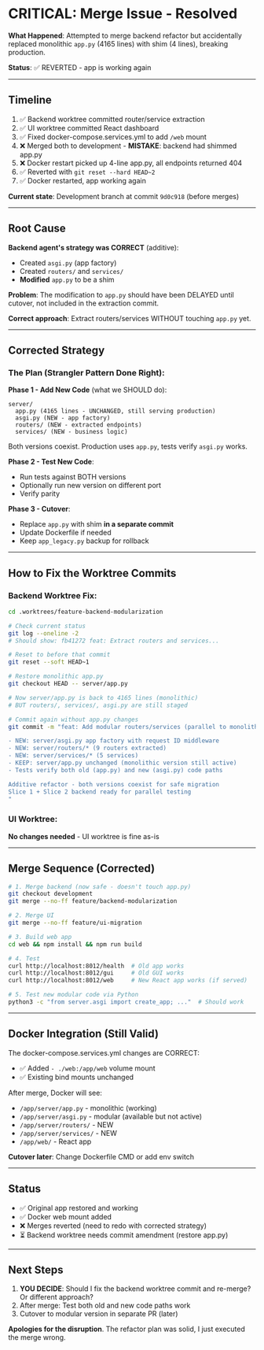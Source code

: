 # CRITICAL: Merge Issue - Resolved

**What Happened**: Attempted to merge backend refactor but accidentally replaced monolithic `app.py` (4165 lines) with shim (4 lines), breaking production.

**Status**: ✅ REVERTED - app is working again

---

## Timeline

1. ✅ Backend worktree committed router/service extraction
2. ✅ UI worktree committed React dashboard
3. ✅ Fixed docker-compose.services.yml to add `/web` mount
4. ❌ Merged both to development - **MISTAKE**: backend had shimmed app.py
5. ❌ Docker restart picked up 4-line app.py, all endpoints returned 404
6. ✅ Reverted with `git reset --hard HEAD~2`
7. ✅ Docker restarted, app working again

**Current state**: Development branch at commit `9d0c918` (before merges)

---

## Root Cause

**Backend agent's strategy was CORRECT** (additive):
- Created `asgi.py` (app factory)
- Created `routers/` and `services/`
- **Modified** `app.py` to be a shim

**Problem**: The modification to `app.py` should have been DELAYED until cutover, not included in the extraction commit.

**Correct approach**: Extract routers/services WITHOUT touching `app.py` yet.

---

## Corrected Strategy

### The Plan (Strangler Pattern Done Right):

**Phase 1 - Add New Code** (what we SHOULD do):
```
server/
  app.py (4165 lines - UNCHANGED, still serving production)
  asgi.py (NEW - app factory)
  routers/ (NEW - extracted endpoints)
  services/ (NEW - business logic)
```

Both versions coexist. Production uses `app.py`, tests verify `asgi.py` works.

**Phase 2 - Test New Code**:
- Run tests against BOTH versions
- Optionally run new version on different port
- Verify parity

**Phase 3 - Cutover**:
- Replace `app.py` with shim **in a separate commit**
- Update Dockerfile if needed
- Keep `app_legacy.py` backup for rollback

---

## How to Fix the Worktree Commits

### Backend Worktree Fix:

```bash
cd .worktrees/feature-backend-modularization

# Check current status
git log --oneline -2
# Should show: fb41272 feat: Extract routers and services...

# Reset to before that commit
git reset --soft HEAD~1

# Restore monolithic app.py
git checkout HEAD -- server/app.py

# Now server/app.py is back to 4165 lines (monolithic)
# BUT routers/, services/, asgi.py are still staged

# Commit again without app.py changes
git commit -m "feat: Add modular routers/services (parallel to monolithic app)

- NEW: server/asgi.py app factory with request ID middleware
- NEW: server/routers/* (9 routers extracted)
- NEW: server/services/* (5 services)
- KEEP: server/app.py unchanged (monolithic version still active)
- Tests verify both old (app.py) and new (asgi.py) code paths

Additive refactor - both versions coexist for safe migration
Slice 1 + Slice 2 backend ready for parallel testing
"
```

### UI Worktree:
**No changes needed** - UI worktree is fine as-is

---

## Merge Sequence (Corrected)

```bash
# 1. Merge backend (now safe - doesn't touch app.py)
git checkout development
git merge --no-ff feature/backend-modularization

# 2. Merge UI
git merge --no-ff feature/ui-migration

# 3. Build web app
cd web && npm install && npm run build

# 4. Test
curl http://localhost:8012/health  # Old app works
curl http://localhost:8012/gui     # Old GUI works
curl http://localhost:8012/web     # New React app works (if served)

# 5. Test new modular code via Python
python3 -c "from server.asgi import create_app; ..."  # Should work
```

---

## Docker Integration (Still Valid)

The docker-compose.services.yml changes are CORRECT:
- ✅ Added `- ./web:/app/web` volume mount
- ✅ Existing bind mounts unchanged

After merge, Docker will see:
- `/app/server/app.py` - monolithic (working)
- `/app/server/asgi.py` - modular (available but not active)
- `/app/server/routers/` - NEW
- `/app/server/services/` - NEW
- `/app/web/` - React app

**Cutover later**: Change Dockerfile CMD or add env switch

---

## Status

- ✅ Original app restored and working
- ✅ Docker web mount added
- ❌ Merges reverted (need to redo with corrected strategy)
- ⏳ Backend worktree needs commit amendment (restore app.py)

---

## Next Steps

1. **YOU DECIDE**: Should I fix the backend worktree commit and re-merge? Or different approach?
2. After merge: Test both old and new code paths work
3. Cutover to modular version in separate PR (later)

**Apologies for the disruption**. The refactor plan was solid, I just executed the merge wrong.

